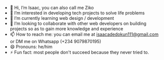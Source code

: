 - 👋 Hi, I’m Isaac, you can also call me Ziko
- 👀 I’m interested in developing tech projects to solve life problems
- 🌱 I’m currently learning web design / development 
- 💞️ I’m looking to collaborate with other web developers on building projects so as to gain more knowledge and experience 
- 📫 How to reach me: you can email me at isaacadedokun111@gmail.com or DM me on Whatsapp (+234 9079870195) 
- 😄 Pronouns: he/him
- ⚡ Fun fact: most people don't succeed because they never tried to.

<!---
I-tech01/I-tech01 is a ✨ special ✨ repository because its `README.md` (this file) appears on your GitHub profile.
You can click the Preview link to take a look at your changes.
--->
